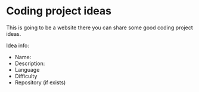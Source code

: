 # Coding project ideas

This is going to be a website there you can share some good coding project ideas.

Idea info:
- Name:
- Description:
- Language
- Difficulty
- Repository (if exists)